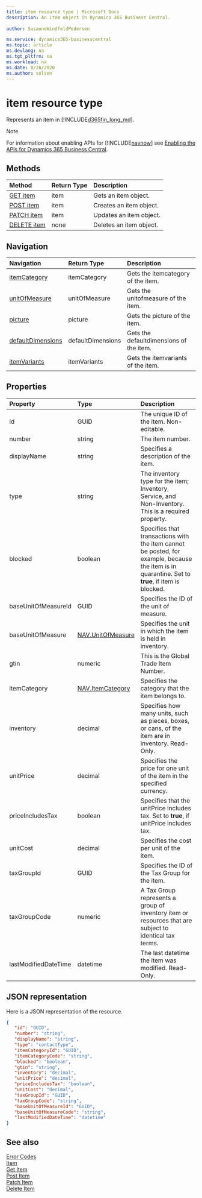 ```yaml
---
title: item resource type | Microsoft Docs
description: An item object in Dynamics 365 Business Central.
 
author: SusanneWindfeldPedersen

ms.service: dynamics365-businesscentral
ms.topic: article
ms.devlang: na
ms.tgt_pltfrm: na
ms.workload: na
ms.date: 8/26/2020
ms.author: solsen
---
```


# item resource type
Represents an item in [!INCLUDE[d365fin_long_md](../../includes/d365fin_long_md.md)].

> [!NOTE]  
> For information about enabling APIs for [!INCLUDE[navnow](../../includes/navnow_md.md)] see [Enabling the APIs for Dynamics 365 Business Central](../enabling-apis-for-dynamics-nav.md).

## Methods

| Method                                      |Return Type|Description |
|:--------------------------------------------|:----------|:-----------|
|[GET item](../api/dynamics_item_get.md)      |item      |Gets an item object.   |
|[POST item](../api/dynamics_create_item.md)  |item      |Creates an item object.|
|[PATCH item](../api/dynamics_item_update.md) |item      |Updates an item object.|
|[DELETE item](../api/dynamics_item_delete.md)|none       |Deletes an item object.|

## Navigation

| Navigation |Return Type| Description |
|:----------|:----------|:-----------------|
|[itemCategory](../resources/dynamics_itemcategory.md)|itemCategory   |Gets the itemcategory of the item.|
|[unitOfMeasure](../resources/dynamics_unitofmeasure.md)|unitOfMeasure   |Gets the unitofmeasure of the item.|
|[picture](../resources/dynamics_picture.md)|picture   |Gets the picture of the item.|
|[defaultDimensions](../resources/dynamics_defaultdimensions.md)|defaultDimensions   |Gets the defaultdimensions of the item.|
|[itemVariants](../resources/dynamics_itemvariants.md)|itemVariants   |Gets the itemvariants of the item.|

## Properties

| Property           | Type |Description                                          |
|:-------------------|:-------|:----------------------------------------------------|
|id                  |GUID    |The unique ID of the item. Non-editable.             |
|number              |string  |The item number.                                     |
|displayName         |string  |Specifies a description of the item.                 |
|type                |string  |The inventory type for the item; Inventory, Service, and Non-Inventory. This is a required property.|
|blocked             |boolean |Specifies that transactions with the item cannot be posted, for example, because the item is in quarantine. Set to **true**, if item is blocked.|
|baseUnitOfMeasureId |GUID    |Specifies the ID of the unit of measure.             |
|baseUnitOfMeasure   |[NAV.UnitOfMeasure](../resources/dynamics_complextypes.md)|Specifies the unit in which the item is held in inventory.|
|gtin                |numeric |This is the Global Trade Item Number.                |
|itemCategory        |[NAV.ItemCategory](../resources/dynamics_complextypes.md)|Specifies the category that the item belongs to.|
|inventory           |decimal |Specifies how many units, such as pieces, boxes, or cans, of the item are in inventory. Read-Only.|
|unitPrice           |decimal |Specifies the price for one unit of the item in the specified currency.|
|priceIncludesTax    |boolean |Specifies that the unitPrice includes tax. Set to **true**, if unitPrice includes tax.|
|unitCost            |decimal |Specifies the cost per unit of the item.             |
|taxGroupId          |GUID    |Specifies the ID of the Tax Group for the item.      |
|taxGroupCode        |numeric |A Tax Group represents a group of inventory item or resources that are subject to identical tax terms.|
|lastModifiedDateTime|datetime|The last datetime the item was modified. Read-Only.  |  


## JSON representation

Here is a JSON representation of the resource.


```json
{
   "id": "GUID",
   "number": "string",
   "displayName": "string",
   "type": "contactType",
   "itemCategoryId": "GUID",
   "itemCategoryCode": "string",
   "blocked": "boolean",
   "gtin": "string",
   "inventory": "decimal",
   "unitPrice": "decimal",
   "priceIncludesTax": "boolean",
   "unitCost": "decimal",
   "taxGroupId": "GUID",
   "taxGroupCode": "string",
   "baseUnitOfMeasureId": "GUID",
   "baseUnitOfMeasureCode": "string",
   "lastModifiedDateTime": "datetime"
}
```

## See also



[Error Codes](../dynamics_error_codes.md)  
[Item](../resources/dynamics_item.md)  
[Get Item](../api/dynamics_item_get.md)  
[Post Item](../api/dynamics_create_item.md)  
[Patch Item](../api/dynamics_item_update.md)  
[Delete Item](../api/dynamics_item_delete.md)  